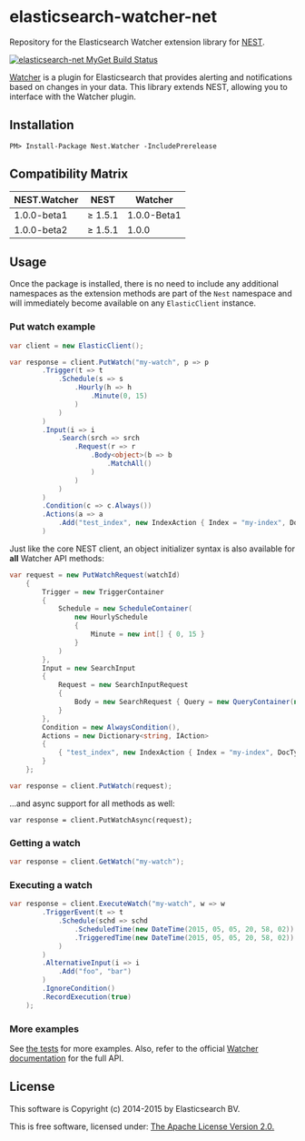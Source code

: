 # elasticsearch-watcher-net

Repository for the Elasticsearch Watcher extension library for [NEST](https://github.com/elastic/elasticsearch-net/tree/master/src/Nest#nest-).

[![elasticsearch-net MyGet Build Status](https://www.myget.org/BuildSource/Badge/elasticsearch-net?identifier=c7c303f7-2e2c-48dc-9c01-88975eeac6b2)](https://www.myget.org/)

[Watcher](https://www.elastic.co/products/watcher) is a plugin for Elasticsearch that provides alerting and notifications based on changes in your data. This library extends NEST, allowing you to interface with the Watcher plugin.

## Installation

```
PM> Install-Package Nest.Watcher -IncludePrerelease
```

## Compatibility Matrix

| NEST.Watcher | NEST | Watcher |
| --------------------- | ------------------------ | ------------------------ |
| 1.0.0-beta1   | ≥ 1.5.1 | 1.0.0-Beta1 |
| 1.0.0-beta2	| ≥ 1.5.1 | 1.0.0

## Usage

Once the package is installed, there is no need to include any additional namespaces as the extension methods are part of the `Nest` namespace and will immediately become available on any `ElasticClient` instance.

### Put watch example

```csharp
var client = new ElasticClient();

var response = client.PutWatch("my-watch", p => p
		.Trigger(t => t
			.Schedule(s => s
				.Hourly(h => h
					.Minute(0, 15)
				)
			)
		)
		.Input(i => i
			.Search(srch => srch
				.Request(r => r
					.Body<object>(b => b
						.MatchAll()
					)
				)
			)
		)
		.Condition(c => c.Always())	
		.Actions(a => a
			.Add("test_index", new IndexAction { Index = "my-index", DocType = "my-type" })
		)
```

Just like the core NEST client, an object initializer syntax is also available for **all** Watcher API methods:

```csharp
var request = new PutWatchRequest(watchId)
	{
		Trigger = new TriggerContainer
		{
			Schedule = new ScheduleContainer(
				new HourlySchedule
				{
					Minute = new int[] { 0, 15 }
				}
			)
		},
		Input = new SearchInput
		{
			Request = new SearchInputRequest
			{
				Body = new SearchRequest { Query = new QueryContainer(new MatchAllQuery()) }
			}
		},
		Condition = new AlwaysCondition(),
		Actions = new Dictionary<string, IAction>
		{
			{ "test_index", new IndexAction { Index = "my-index", DocType = "my-type" } }
		}
	};

var response = client.PutWatch(request);
```

...and async support for all methods as well:

```
var response = client.PutWatchAsync(request);
```

### Getting a watch

```csharp
var response = client.GetWatch("my-watch");
```

### Executing a watch

```csharp
var response = client.ExecuteWatch("my-watch", w => w
		.TriggerEvent(t => t
			.Schedule(schd => schd
				.ScheduledTime(new DateTime(2015, 05, 05, 20, 58, 02))
				.TriggeredTime(new DateTime(2015, 05, 05, 20, 58, 02))
			)
		)
		.AlternativeInput(i => i
			.Add("foo", "bar")
		)
		.IgnoreCondition()
		.RecordExecution(true)
	);
```

### More examples

See [the tests](https://github.com/elastic/elasticsearch-watcher-net/tree/master/src/Tests/Nest.Watcher.Tests.Integration) for more examples.  Also, refer to the official [Watcher documentation](https://www.elastic.co/guide/en/watcher/current/index.html) for the full API.

## License

This software is Copyright (c) 2014-2015 by Elasticsearch BV.

This is free software, licensed under: [The Apache License Version 2.0.](license.txt)
